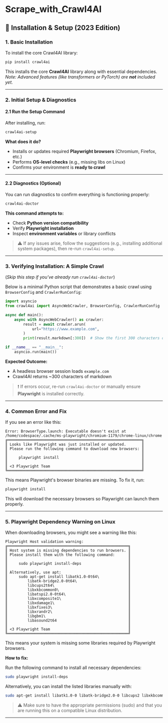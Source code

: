 # Scrape_with_Crawl4AI

## 🚀 Installation & Setup (2023 Edition)

### 1. Basic Installation

To install the core Crawl4AI library:

```bash
pip install crawl4ai
```

This installs the core **Crawl4AI** library along with essential dependencies.  
*Note: Advanced features (like transformers or PyTorch) are **not** included yet.*

---

### 2. Initial Setup & Diagnostics

#### 2.1 Run the Setup Command

After installing, run:

```bash
crawl4ai-setup
```

**What does it do?**

- Installs or updates required **Playwright browsers** (Chromium, Firefox, etc.)
- Performs **OS-level checks** (e.g., missing libs on Linux)
- Confirms your environment is **ready to crawl**

---

#### 2.2 Diagnostics (Optional)

You can run diagnostics to confirm everything is functioning properly:

```bash
crawl4ai-doctor
```

**This command attempts to:**

- Check **Python version compatibility**
- Verify **Playwright installation**
- Inspect **environment variables** or library conflicts

> ⚠️ If any issues arise, follow the suggestions (e.g., installing additional system packages), then re-run `crawl4ai-setup`.

---

### 3. Verifying Installation: A Simple Crawl  
(*Skip this step if you've already run `crawl4ai-doctor`*)

Below is a minimal Python script that demonstrates a basic crawl using `BrowserConfig` and `CrawlerRunConfig`:

```python
import asyncio
from crawl4ai import AsyncWebCrawler, BrowserConfig, CrawlerRunConfig

async def main():
    async with AsyncWebCrawler() as crawler:
        result = await crawler.arun(
            url="https://www.example.com",
        )
        print(result.markdown[:300])  # Show the first 300 characters of extracted text

if __name__ == "__main__":
    asyncio.run(main())
```

**Expected Outcome:**

- A headless browser session loads `example.com`
- Crawl4AI returns ~300 characters of markdown

> ❗ If errors occur, re-run `crawl4ai-doctor` or manually ensure **Playwright** is installed correctly.

---

### 4. Common Error and Fix

If you see an error like this:

```
Error: BrowserType.launch: Executable doesn't exist at /home/codespace/.cache/ms-playwright/chromium-1179/chrome-linux/chrome
╔════════════════════════════════════════════════════════════╗
║ Looks like Playwright was just installed or updated.       ║
║ Please run the following command to download new browsers: ║
║                                                            ║
║     playwright install                                     ║
║                                                            ║
║ <3 Playwright Team                                         ║
╚════════════════════════════════════════════════════════════╝
```

This means Playwright's browser binaries are missing. To fix it, run:

```bash
playwright install
```

This will download the necessary browsers so Playwright can launch them properly.

---

### 5. Playwright Dependency Warning on Linux

When downloading browsers, you might see a warning like this:

```
Playwright Host validation warning: 
╔══════════════════════════════════════════════════════╗
║ Host system is missing dependencies to run browsers. ║
║ Please install them with the following command:      ║
║                                                      ║
║     sudo playwright install-deps                     ║
║                                                      ║
║ Alternatively, use apt:                              ║
║     sudo apt-get install libatk1.0-0t64\             ║
║         libatk-bridge2.0-0t64\                       ║
║         libcups2t64\                                 ║
║         libxkbcommon0\                               ║
║         libatspi2.0-0t64\                            ║
║         libxcomposite1\                              ║
║         libxdamage1\                                 ║
║         libxfixes3\                                  ║
║         libxrandr2\                                  ║
║         libgbm1\                                     ║
║         libasound2t64                                ║
║                                                      ║
║ <3 Playwright Team                                   ║
╚══════════════════════════════════════════════════════╝
```

This means your system is missing some libraries required by Playwright browsers.

**How to fix:**

Run the following command to install all necessary dependencies:

```bash
sudo playwright install-deps
```

Alternatively, you can install the listed libraries manually with:

```bash
sudo apt-get install libatk1.0-0 libatk-bridge2.0-0 libcups2 libxkbcommon0 libatspi2.0-0 libxcomposite1 libxdamage1 libxfixes3 libxrandr2 libgbm1 libasound2
```

> ⚠️ Make sure to have the appropriate permissions (sudo) and that you are running this on a compatible Linux distribution.

---
